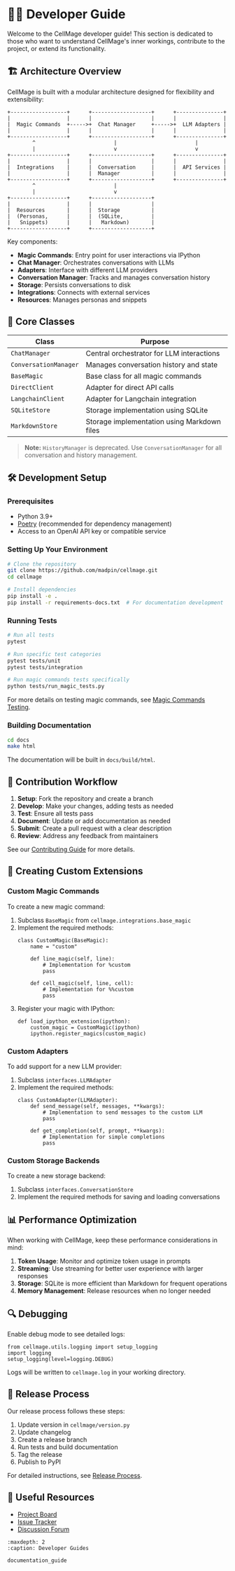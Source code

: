 # 🧙‍♂️ Developer Guide

Welcome to the CellMage developer guide! This section is dedicated to those who want to understand CellMage's inner workings, contribute to the project, or extend its functionality.

## 🏗️ Architecture Overview

CellMage is built with a modular architecture designed for flexibility and extensibility:

```
+------------------+      +-------------------+      +---------------+
|                  |      |                   |      |               |
|  Magic Commands  +----->+  Chat Manager     +----->+  LLM Adapters |
|                  |      |                   |      |               |
+------------------+      +-------------------+      +---------------+
        ^                         |                         |
        |                         v                         v
+------------------+      +-------------------+      +---------------+
|                  |      |                   |      |               |
|  Integrations    |      |  Conversation     |      |  API Services |
|                  |      |  Manager          |      |               |
+------------------+      +-------------------+      +---------------+
        ^                         |
        |                         v
+------------------+      +-------------------+
|                  |      |                   |
|  Resources       |      |  Storage          |
|  (Personas,      |      |  (SQLite,         |
|   Snippets)      |      |   Markdown)       |
+------------------+      +-------------------+
```

Key components:
- **Magic Commands**: Entry point for user interactions via IPython
- **Chat Manager**: Orchestrates conversations with LLMs
- **Adapters**: Interface with different LLM providers
- **Conversation Manager**: Tracks and manages conversation history
- **Storage**: Persists conversations to disk
- **Integrations**: Connects with external services
- **Resources**: Manages personas and snippets


## 🧱 Core Classes

| Class                 | Purpose                                     |
| --------------------- | ------------------------------------------- |
| `ChatManager`         | Central orchestrator for LLM interactions   |
| `ConversationManager` | Manages conversation history and state      |
| `BaseMagic`           | Base class for all magic commands           |
| `DirectClient`        | Adapter for direct API calls                |
| `LangchainClient`     | Adapter for Langchain integration           |
| `SQLiteStore`         | Storage implementation using SQLite         |
| `MarkdownStore`       | Storage implementation using Markdown files |

> **Note:** `HistoryManager` is deprecated. Use `ConversationManager` for all conversation and history management.

## 🛠️ Development Setup

### Prerequisites

- Python 3.9+
- [Poetry](https://python-poetry.org/) (recommended for dependency management)
- Access to an OpenAI API key or compatible service

### Setting Up Your Environment

```bash
# Clone the repository
git clone https://github.com/madpin/cellmage.git
cd cellmage

# Install dependencies
pip install -e .
pip install -r requirements-docs.txt  # For documentation development
```

### Running Tests

```bash
# Run all tests
pytest

# Run specific test categories
pytest tests/unit
pytest tests/integration

# Run magic commands tests specifically
python tests/run_magic_tests.py
```

For more details on testing magic commands, see [Magic Commands Testing](magic_commands_testing.md).

### Building Documentation

```bash
cd docs
make html
```

The documentation will be built in `docs/build/html`.

## 🔄 Contribution Workflow

1. **Setup**: Fork the repository and create a branch
2. **Develop**: Make your changes, adding tests as needed
3. **Test**: Ensure all tests pass
4. **Document**: Update or add documentation as needed
5. **Submit**: Create a pull request with a clear description
6. **Review**: Address any feedback from maintainers

See our [Contributing Guide](../CONTRIBUTING.md) for more details.

## 🔌 Creating Custom Extensions

### Custom Magic Commands

To create a new magic command:

1. Subclass `BaseMagic` from `cellmage.integrations.base_magic`
2. Implement the required methods:
   ```ipython
   class CustomMagic(BaseMagic):
       name = "custom"

       def line_magic(self, line):
           # Implementation for %custom
           pass

       def cell_magic(self, line, cell):
           # Implementation for %%custom
           pass
   ```
3. Register your magic with IPython:
   ```ipython
   def load_ipython_extension(ipython):
       custom_magic = CustomMagic(ipython)
       ipython.register_magics(custom_magic)
   ```

### Custom Adapters

To add support for a new LLM provider:

1. Subclass `interfaces.LLMAdapter`
2. Implement the required methods:
   ```ipython
   class CustomAdapter(LLMAdapter):
       def send_message(self, messages, **kwargs):
           # Implementation to send messages to the custom LLM
           pass

       def get_completion(self, prompt, **kwargs):
           # Implementation for simple completions
           pass
   ```

### Custom Storage Backends

To create a new storage backend:

1. Subclass `interfaces.ConversationStore`
2. Implement the required methods for saving and loading conversations

## 📊 Performance Optimization

When working with CellMage, keep these performance considerations in mind:

1. **Token Usage**: Monitor and optimize token usage in prompts
2. **Streaming**: Use streaming for better user experience with larger responses
3. **Storage**: SQLite is more efficient than Markdown for frequent operations
4. **Memory Management**: Release resources when no longer needed

## 🔍 Debugging

Enable debug mode to see detailed logs:

```ipython
from cellmage.utils.logging import setup_logging
import logging
setup_logging(level=logging.DEBUG)
```

Logs will be written to `cellmage.log` in your working directory.

## 📝 Release Process

Our release process follows these steps:

1. Update version in `cellmage/version.py`
2. Update changelog
3. Create a release branch
4. Run tests and build documentation
5. Tag the release
6. Publish to PyPI

For detailed instructions, see [Release Process](https://github.com/madpin/cellmage/blob/main/RELEASE_PROCESS.md).

## 🔗 Useful Resources

- [Project Board](https://github.com/madpin/cellmage/projects)
- [Issue Tracker](https://github.com/madpin/cellmage/issues)
- [Discussion Forum](https://github.com/madpin/cellmage/discussions)

```{toctree}
:maxdepth: 2
:caption: Developer Guides

documentation_guide
```

